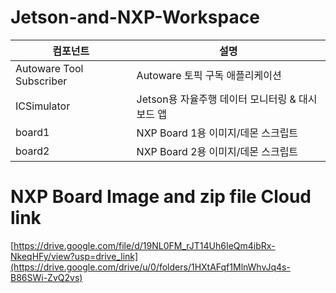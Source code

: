 # Jetson-and-NXP-Workspace

| 컴포넌트                     | 설명                             |
| ------------------------ | ------------------------------ |
| Autoware Tool Subscriber | Autoware 토픽 구독 애플리케이션       |
| ICSimulator              | Jetson용 자율주행 데이터 모니터링 & 대시보드 앱 |
| board1                   | NXP Board 1용 이미지/데몬 스크립트       |
| board2                   | NXP Board 2용 이미지/데몬 스크립트       |


# NXP Board Image and zip file Cloud link
[https://drive.google.com/file/d/19NL0FM_rJT14Uh6IeQm4ibRx-NkeqHFy/view?usp=drive_link](https://drive.google.com/drive/u/0/folders/1HXtAFqf1MlnWhvJq4s-B86SWi-ZvQ2vs)
